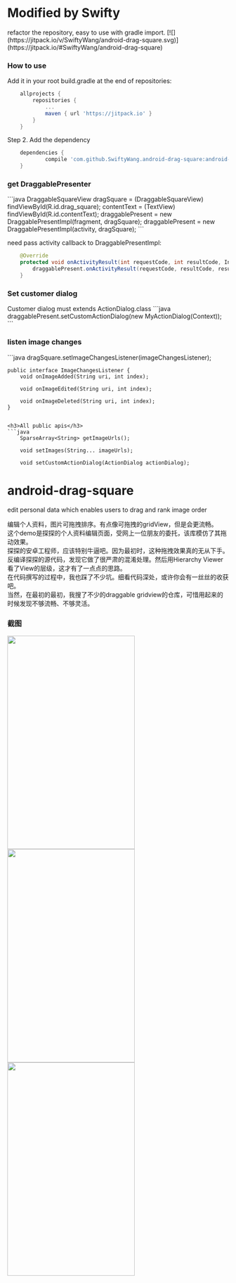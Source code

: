 <h1>Modified by Swifty</h1>
refactor the repository, easy to use with gradle import.
[![](https://jitpack.io/v/SwiftyWang/android-drag-square.svg)](https://jitpack.io/#SwiftyWang/android-drag-square)

<h3>How to use</h3>
Add it in your root build.gradle at the end of repositories:

```gradle
	allprojects {
		repositories {
			...
			maven { url 'https://jitpack.io' }
		}
	}
```

Step 2. Add the dependency
```gradle
	dependencies {
	        compile 'com.github.SwiftyWang.android-drag-square:android-crop:1.2.3'
	}
```

<h3>get DraggablePresenter</h3>
```java
        DraggableSquareView dragSquare = (DraggableSquareView) findViewById(R.id.drag_square);
        contentText = (TextView) findViewById(R.id.contentText);
        draggablePresent = new DraggablePresentImpl(fragment, dragSquare);
        draggablePresent = new DraggablePresentImpl(activity, dragSquare);
```

need pass activity callback to DraggablePresentImpl:
```java
    @Override
    protected void onActivityResult(int requestCode, int resultCode, Intent result) {
        draggablePresent.onActivityResult(requestCode, resultCode, result);
    }
```

<h3>Set customer dialog</h3>
Customer dialog must extends ActionDialog.class
```java
    draggablePresent.setCustomActionDialog(new MyActionDialog(Context));
```

<h3>listen image changes</h3>
```java
    dragSquare.setImageChangesListener(imageChangesListener);

    public interface ImageChangesListener {
        void onImageAdded(String uri, int index);

        void onImageEdited(String uri, int index);

        void onImageDeleted(String uri, int index);
    }
```

<h3>All public apis</h3>
```java
    SparseArray<String> getImageUrls();

    void setImages(String... imageUrls);

    void setCustomActionDialog(ActionDialog actionDialog);
```


# android-drag-square
edit personal data which enables users to drag and rank image order

编辑个人资料，图片可拖拽排序。有点像可拖拽的gridView，但是会更流畅。<br>
这个demo是探探的个人资料编辑页面，受网上一位朋友的委托，该库模仿了其拖动效果。<br>
探探的安卓工程师，应该特别牛逼吧。因为最初时，这种拖拽效果真的无从下手。反编译探探的源代码，发现它做了很严肃的混淆处理。然后用Hierarchy Viewer看了View的层级，这才有了一点点的思路。<br>
在代码撰写的过程中，我也踩了不少坑。细看代码深处，或许你会有一丝丝的收获吧。<br>
当然，在最初的最初，我搜了不少的draggable gridview的仓库，可惜用起来的时候发现不够流畅、不够灵活。

### 截图
<td>
	 <img src="capture1.gif" width="290" height="485" />
	 <img src="capture2.gif" width="290" height="485" />
	 <img src="capture3.gif" width="290" height="485" />
</td>
